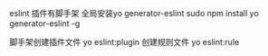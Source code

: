eslint 插件有脚手架 全局安装yo generator-eslint
sudo npm install yo generator-eslint -g

脚手架创建插件文件 yo eslint:plugin
创建规则文件 yo eslint:rule